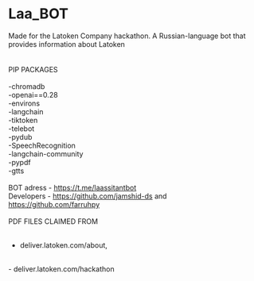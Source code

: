 # Laa_BOT
Made for the Latoken Company hackathon. A Russian-language bot that provides information about Latoken
<br>
<br>
<br>
PIP PACKAGES
<br>
<br>-chromadb
<br>-openai==0.28
<br>-environs
<br>-langchain
<br>-tiktoken
<br>-telebot
<br>-pydub
<br>-SpeechRecognition
<br>-langchain-community
<br>-pypdf
<br>-gtts
<br>
<br>
BOT adress - https://t.me/laassitantbot
<br>
Developers - https://github.com/jamshid-ds and https://github.com/farruhpy
<br>
<br>
PDF FILES CLAIMED FROM 
<br>
<br>
- deliver.latoken.com/about, 
<br>
- deliver.latoken.com/hackathon
